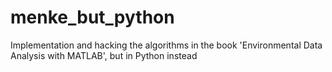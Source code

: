 # menke_but_python
Implementation and hacking the algorithms in the book 'Environmental Data Analysis with MATLAB', but in Python instead
